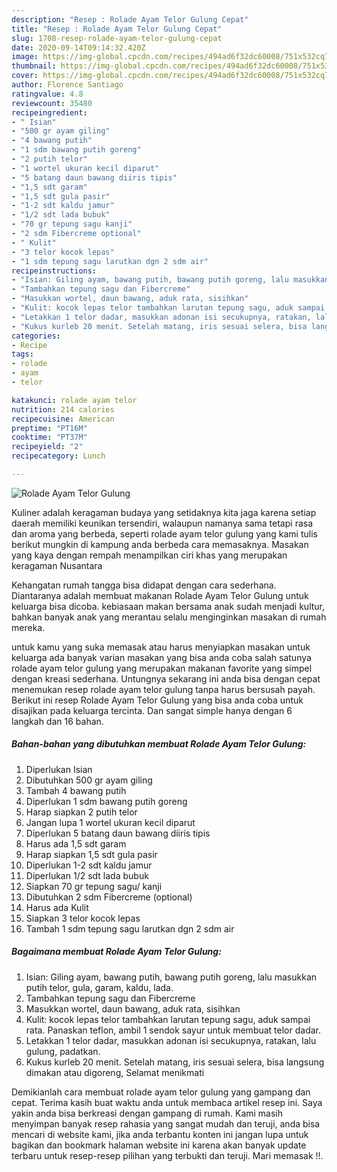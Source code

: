 ```yaml
---
description: "Resep : Rolade Ayam Telor Gulung Cepat"
title: "Resep : Rolade Ayam Telor Gulung Cepat"
slug: 1708-resep-rolade-ayam-telor-gulung-cepat
date: 2020-09-14T09:14:32.420Z
image: https://img-global.cpcdn.com/recipes/494ad6f32dc60008/751x532cq70/rolade-ayam-telor-gulung-foto-resep-utama.jpg
thumbnail: https://img-global.cpcdn.com/recipes/494ad6f32dc60008/751x532cq70/rolade-ayam-telor-gulung-foto-resep-utama.jpg
cover: https://img-global.cpcdn.com/recipes/494ad6f32dc60008/751x532cq70/rolade-ayam-telor-gulung-foto-resep-utama.jpg
author: Florence Santiago
ratingvalue: 4.8
reviewcount: 35480
recipeingredient:
- " Isian"
- "500 gr ayam giling"
- "4 bawang putih"
- "1 sdm bawang putih goreng"
- "2 putih telor"
- "1 wortel ukuran kecil diparut"
- "5 batang daun bawang diiris tipis"
- "1,5 sdt garam"
- "1,5 sdt gula pasir"
- "1-2 sdt kaldu jamur"
- "1/2 sdt lada bubuk"
- "70 gr tepung sagu kanji"
- "2 sdm Fibercreme optional"
- " Kulit"
- "3 telor kocok lepas"
- "1 sdm tepung sagu larutkan dgn 2 sdm air"
recipeinstructions:
- "Isian: Giling ayam, bawang putih, bawang putih goreng, lalu masukkan putih telor, gula, garam, kaldu, lada."
- "Tambahkan tepung sagu dan Fibercreme"
- "Masukkan wortel, daun bawang, aduk rata, sisihkan"
- "Kulit: kocok lepas telor tambahkan larutan tepung sagu, aduk sampai rata. Panaskan teflon, ambil 1 sendok sayur untuk membuat telor dadar."
- "Letakkan 1 telor dadar, masukkan adonan isi secukupnya, ratakan, lalu gulung, padatkan."
- "Kukus kurleb 20 menit. Setelah matang, iris sesuai selera, bisa langsung dimakan atau digoreng, Selamat menikmati"
categories:
- Recipe
tags:
- rolade
- ayam
- telor

katakunci: rolade ayam telor 
nutrition: 214 calories
recipecuisine: American
preptime: "PT16M"
cooktime: "PT37M"
recipeyield: "2"
recipecategory: Lunch

---
```



![Rolade Ayam Telor Gulung](https://img-global.cpcdn.com/recipes/494ad6f32dc60008/751x532cq70/rolade-ayam-telor-gulung-foto-resep-utama.jpg)

Kuliner adalah keragaman budaya yang setidaknya kita jaga karena setiap daerah memiliki keunikan tersendiri, walaupun namanya sama tetapi rasa dan aroma yang berbeda, seperti rolade ayam telor gulung yang kami tulis berikut mungkin di kampung anda berbeda cara memasaknya. Masakan yang kaya dengan rempah menampilkan ciri khas yang merupakan keragaman Nusantara

Kehangatan rumah tangga bisa didapat dengan cara sederhana. Diantaranya adalah membuat makanan Rolade Ayam Telor Gulung untuk keluarga bisa dicoba. kebiasaan makan bersama anak sudah menjadi kultur, bahkan banyak anak yang merantau selalu menginginkan masakan di rumah mereka.



untuk kamu yang suka memasak atau harus menyiapkan masakan untuk keluarga ada banyak varian masakan yang bisa anda coba salah satunya rolade ayam telor gulung yang merupakan makanan favorite yang simpel dengan kreasi sederhana. Untungnya sekarang ini anda bisa dengan cepat menemukan resep rolade ayam telor gulung tanpa harus bersusah payah.
Berikut ini resep Rolade Ayam Telor Gulung yang bisa anda coba untuk disajikan pada keluarga tercinta. Dan sangat simple hanya dengan 6 langkah dan 16 bahan.


<!--inarticleads1-->

##### Bahan-bahan yang dibutuhkan membuat Rolade Ayam Telor Gulung:

1. Diperlukan  Isian
1. Dibutuhkan 500 gr ayam giling
1. Tambah 4 bawang putih
1. Diperlukan 1 sdm bawang putih goreng
1. Harap siapkan 2 putih telor
1. Jangan lupa 1 wortel ukuran kecil diparut
1. Diperlukan 5 batang daun bawang diiris tipis
1. Harus ada 1,5 sdt garam
1. Harap siapkan 1,5 sdt gula pasir
1. Diperlukan 1-2 sdt kaldu jamur
1. Diperlukan 1/2 sdt lada bubuk
1. Siapkan 70 gr tepung sagu/ kanji
1. Dibutuhkan 2 sdm Fibercreme (optional)
1. Harus ada  Kulit
1. Siapkan 3 telor kocok lepas
1. Tambah 1 sdm tepung sagu larutkan dgn 2 sdm air




<!--inarticleads2-->

##### Bagaimana membuat  Rolade Ayam Telor Gulung:

1. Isian: Giling ayam, bawang putih, bawang putih goreng, lalu masukkan putih telor, gula, garam, kaldu, lada.
1. Tambahkan tepung sagu dan Fibercreme
1. Masukkan wortel, daun bawang, aduk rata, sisihkan
1. Kulit: kocok lepas telor tambahkan larutan tepung sagu, aduk sampai rata. Panaskan teflon, ambil 1 sendok sayur untuk membuat telor dadar.
1. Letakkan 1 telor dadar, masukkan adonan isi secukupnya, ratakan, lalu gulung, padatkan.
1. Kukus kurleb 20 menit. Setelah matang, iris sesuai selera, bisa langsung dimakan atau digoreng, Selamat menikmati




Demikianlah cara membuat rolade ayam telor gulung yang gampang dan cepat. Terima kasih buat waktu anda untuk membaca artikel resep ini. Saya yakin anda bisa berkreasi dengan gampang di rumah. Kami masih menyimpan banyak resep rahasia yang sangat mudah dan teruji, anda bisa mencari di website kami, jika anda terbantu konten ini jangan lupa untuk bagikan dan bookmark halaman website ini karena akan banyak update terbaru untuk resep-resep pilihan yang terbukti dan teruji. Mari memasak !!. 
